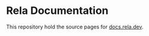 # Rela Documentation

This repository hold the source pages for [docs.rela.dev](https://docs.rela.dev).